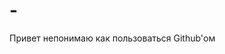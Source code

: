# -<!DOCTYPE html>
<html>
<head>
</head>
<body>
Привет непонимаю как пользоваться Github'ом
</body>
</html>
